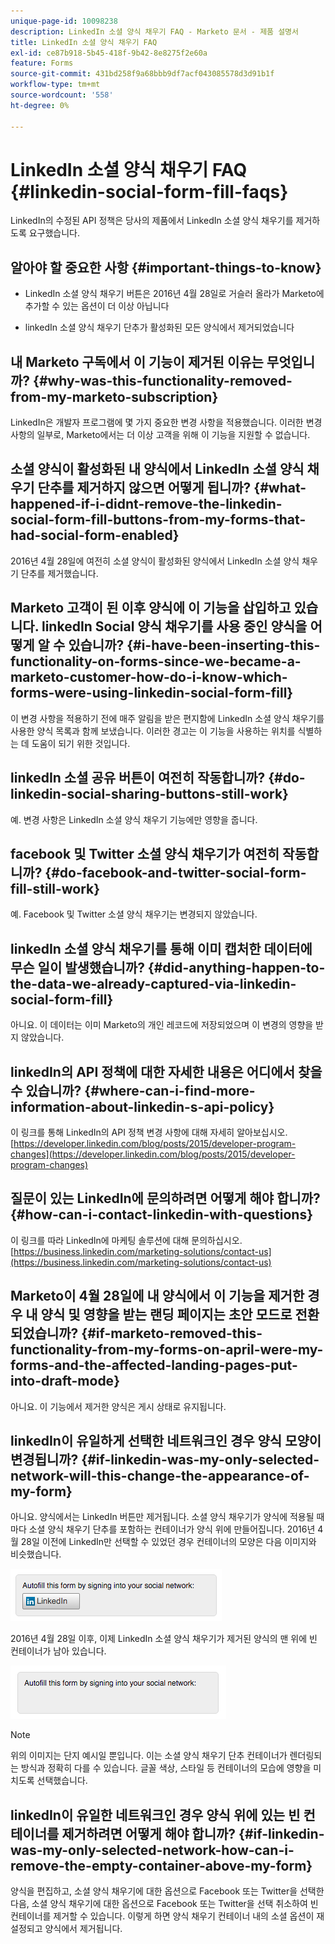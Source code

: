 ```yaml
---
unique-page-id: 10098238
description: LinkedIn 소셜 양식 채우기 FAQ - Marketo 문서 - 제품 설명서
title: LinkedIn 소셜 양식 채우기 FAQ
exl-id: ce87b918-5b45-418f-9b42-8e8275f2e60a
feature: Forms
source-git-commit: 431bd258f9a68bbb9df7acf043085578d3d91b1f
workflow-type: tm+mt
source-wordcount: '558'
ht-degree: 0%

---
```


# LinkedIn 소셜 양식 채우기 FAQ {#linkedin-social-form-fill-faqs}

LinkedIn의 수정된 API 정책은 당사의 제품에서 LinkedIn 소셜 양식 채우기를 제거하도록 요구했습니다.

## 알아야 할 중요한 사항 {#important-things-to-know}

* LinkedIn 소셜 양식 채우기 버튼은 2016년 4월 28일로 거슬러 올라가 Marketo에 추가할 수 있는 옵션이 더 이상 아닙니다

* linkedIn 소셜 양식 채우기 단추가 활성화된 모든 양식에서 제거되었습니다

## 내 Marketo 구독에서 이 기능이 제거된 이유는 무엇입니까? {#why-was-this-functionality-removed-from-my-marketo-subscription}

LinkedIn은 개발자 프로그램에 몇 가지 중요한 변경 사항을 적용했습니다. 이러한 변경 사항의 일부로, Marketo에서는 더 이상 고객을 위해 이 기능을 지원할 수 없습니다.

## 소셜 양식이 활성화된 내 양식에서 LinkedIn 소셜 양식 채우기 단추를 제거하지 않으면 어떻게 됩니까? {#what-happened-if-i-didnt-remove-the-linkedin-social-form-fill-buttons-from-my-forms-that-had-social-form-enabled}

2016년 4월 28일에 여전히 소셜 양식이 활성화된 양식에서 LinkedIn 소셜 양식 채우기 단추를 제거했습니다.

## Marketo 고객이 된 이후 양식에 이 기능을 삽입하고 있습니다. linkedIn Social 양식 채우기를 사용 중인 양식을 어떻게 알 수 있습니까? {#i-have-been-inserting-this-functionality-on-forms-since-we-became-a-marketo-customer-how-do-i-know-which-forms-were-using-linkedin-social-form-fill}

이 변경 사항을 적용하기 전에 매주 알림을 받은 편지함에 LinkedIn 소셜 양식 채우기를 사용한 양식 목록과 함께 보냈습니다. 이러한 경고는 이 기능을 사용하는 위치를 식별하는 데 도움이 되기 위한 것입니다.

## linkedIn 소셜 공유 버튼이 여전히 작동합니까? {#do-linkedin-social-sharing-buttons-still-work}

예. 변경 사항은 LinkedIn 소셜 양식 채우기 기능에만 영향을 줍니다.

## facebook 및 Twitter 소셜 양식 채우기가 여전히 작동합니까? {#do-facebook-and-twitter-social-form-fill-still-work}

예. Facebook 및 Twitter 소셜 양식 채우기는 변경되지 않았습니다.

## linkedIn 소셜 양식 채우기를 통해 이미 캡처한 데이터에 무슨 일이 발생했습니까? {#did-anything-happen-to-the-data-we-already-captured-via-linkedin-social-form-fill}

아니요. 이 데이터는 이미 Marketo의 개인 레코드에 저장되었으며 이 변경의 영향을 받지 않았습니다.

## linkedIn의 API 정책에 대한 자세한 내용은 어디에서 찾을 수 있습니까? {#where-can-i-find-more-information-about-linkedin-s-api-policy}

이 링크를 통해 LinkedIn의 API 정책 변경 사항에 대해 자세히 알아보십시오. [https://developer.linkedin.com/blog/posts/2015/developer-program-changes](https://developer.linkedin.com/blog/posts/2015/developer-program-changes)

## 질문이 있는 LinkedIn에 문의하려면 어떻게 해야 합니까? {#how-can-i-contact-linkedin-with-questions}

이 링크를 따라 LinkedIn에 마케팅 솔루션에 대해 문의하십시오. [https://business.linkedin.com/marketing-solutions/contact-us](https://business.linkedin.com/marketing-solutions/contact-us)

## Marketo이 4월 28일에 내 양식에서 이 기능을 제거한 경우 내 양식 및 영향을 받는 랜딩 페이지는 초안 모드로 전환되었습니까? {#if-marketo-removed-this-functionality-from-my-forms-on-april-were-my-forms-and-the-affected-landing-pages-put-into-draft-mode}

아니요. 이 기능에서 제거한 양식은 게시 상태로 유지됩니다.

## linkedIn이 유일하게 선택한 네트워크인 경우 양식 모양이 변경됩니까? {#if-linkedin-was-my-only-selected-network-will-this-change-the-appearance-of-my-form}

아니요. 양식에서는 LinkedIn 버튼만 제거됩니다. 소셜 양식 채우기가 양식에 적용될 때마다 소셜 양식 채우기 단추를 포함하는 컨테이너가 양식 위에 만들어집니다. 2016년 4월 28일 이전에 LinkedIn만 선택할 수 있었던 경우 컨테이너의 모양은 다음 이미지와 비슷했습니다.

![--](assets/one.png)

2016년 4월 28일 이후, 이제 LinkedIn 소셜 양식 채우기가 제거된 양식의 맨 위에 빈 컨테이너가 남아 있습니다.

![--](assets/two.png)

>[!NOTE]
>
>위의 이미지는 단지 예시일 뿐입니다. 이는 소셜 양식 채우기 단추 컨테이너가 렌더링되는 방식과 정확히 다를 수 있습니다. 글꼴 색상, 스타일 등 컨테이너의 모습에 영향을 미치도록 선택했습니다.

## linkedIn이 유일한 네트워크인 경우 양식 위에 있는 빈 컨테이너를 제거하려면 어떻게 해야 합니까? {#if-linkedin-was-my-only-selected-network-how-can-i-remove-the-empty-container-above-my-form}

양식을 편집하고, 소셜 양식 채우기에 대한 옵션으로 Facebook 또는 Twitter을 선택한 다음, 소셜 양식 채우기에 대한 옵션으로 Facebook 또는 Twitter을 선택 취소하여 빈 컨테이너를 제거할 수 있습니다. 이렇게 하면 양식 채우기 컨테이너 내의 소셜 옵션이 재설정되고 양식에서 제거됩니다.
